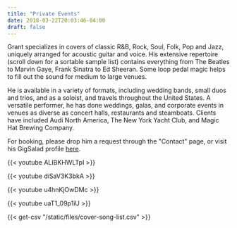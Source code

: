 ```yaml
---
title: "Private Events"
date: 2018-03-22T20:03:46-04:00
draft: false
---
```


Grant specializes in covers of classic R&B, Rock, Soul, Folk, Pop and Jazz, uniquely arranged for acoustic guitar and voice. His extensive repertoire (scroll down for a sortable sample list) contains everything from The Beatles to Marvin Gaye, Frank Sinatra to Ed Sheeran. Some loop pedal magic helps to fill out the sound for medium to large venues.

He is available in a variety of formats, including wedding bands, small duos and trios, and as a soloist, and travels throughout the United States. A versatile performer, he has done weddings, galas, and corporate events in venues as diverse as concert halls, restaurants and steamboats. Clients have included Audi North America, The New York Yacht Club, and Magic Hat Brewing Company.

For booking, please drop him a request through the "Contact" page, or visit his GigSalad profile [here](https://www.gigsalad.com/swift_glidden_brooklyn).

{{< youtube ALIBKHWLTpI >}}

{{< youtube diSaV3K3bkA >}}

{{< youtube u4hnKjOwDMc >}}

{{< youtube uaT1_09p1iU >}}

{{< get-csv "/static/files/cover-song-list.csv" >}}
